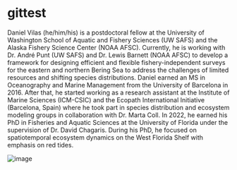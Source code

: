 # gittest

Daniel Vilas (he/him/his) is a postdoctoral fellow at the University of Washington School of Aquatic and Fishery Sciences (UW SAFS) and the Alaska Fishery Science Center (NOAA AFSC). Currently, he is working with Dr. André Punt (UW SAFS) and Dr. Lewis Barnett (NOAA AFSC) to develop a framework for designing efficient and flexible fishery-independent surveys for the eastern and northern Bering Sea to address the challenges of limited resources and shifting species distributions. Daniel earned an MS in Oceanography and Marine Management from the University of Barcelona in 2016. After that, he started working as a research assistant at the Institute of Marine Sciences (ICM-CSIC) and the Ecopath International Initiative (Barcelona, Spain) where he took part in species distribution and ecosystem modeling groups in collaboration with Dr. Marta Coll. In 2022, he earned his PhD in Fisheries and Aquatic Sciences at the University of Florida under the supervision of Dr. David Chagaris. During his PhD, he focused on spatiotemporal ecosystem dynamics on the West Florida Shelf with emphasis on red tides.

![image](https://user-images.githubusercontent.com/11243119/196561535-ec5d31d4-6084-4e65-8bc7-4705c57d49b4.png)
